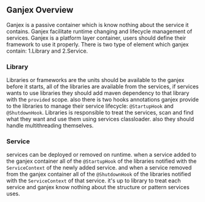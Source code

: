 ## Ganjex Overview
Ganjex is a passive container which is know nothing about the service it contains. Ganjex
facilitate runtime changing and lifecycle management of services. Ganjex is a platform layer 
container, users should define their framework to use it properly. There is two 
type of element which ganjex contain: 1.Library and 2.Service.

### Library
Libraries or frameworks are the units should be available to the ganjex before it starts, all of 
the libraries are available from the services, if services wants to use libraries they should add
maven dependency to that library with the ```provided``` scope. also there is two hooks 
annotations ganjex provide to the libraries to manage their service lifecycle: 
```@StartupHook``` and ```@ShutdownHook```. Libraries is responsible to treat the services, scan
and find what they want and use them using services classloader. also they should handle 
multithreading themselves.

### Service
services can be deployed or removed on runtime. when a service added to the ganjex container all 
of the ```@StartupHook``` of the libraries notified with the ```ServiceContext``` of the newly 
added service. and when a service removed from the ganjex container all of the 
```@ShutdownHook``` of the libraries notified with the ```ServiceContext``` of that service. it's
 up to library to treat each service and ganjex know nothing about the structure or pattern 
 services uses.
 

